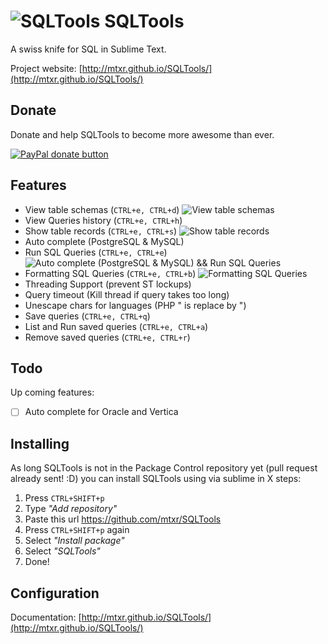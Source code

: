 ![SQLTools](https://github.com/mtxr/SQLTools/raw/images/icon.png?raw=true) SQLTools
===============

A swiss knife for SQL in Sublime Text.

Project website: [http://mtxr.github.io/SQLTools/](http://mtxr.github.io/SQLTools/)

## Donate

Donate and help SQLTools to become more awesome than ever.

<span class="badge-paypal"><a href="https://www.paypal.com/cgi-bin/webscr?cmd=_s-xclick&hosted_button_id=RSMB6DGK238V8" title="Donate to this project using Paypal"><img src="https://img.shields.io/badge/paypal-donate-yellow.svg" alt="PayPal donate button" /></a></span>

## Features


* View table schemas (`CTRL+e, CTRL+d`)
![View table schemas](https://github.com/mtxr/SQLTools/raw/images/table_description.gif?raw=true)
* View Queries history (`CTRL+e, CTRL+h`)
* Show table records (`CTRL+e, CTRL+s`)
![Show table records](https://github.com/mtxr/SQLTools/raw/images/table_records.gif?raw=true)
* Auto complete (PostgreSQL & MySQL)
* Run SQL Queries (`CTRL+e, CTRL+e`)
![Auto complete (PostgreSQL & MySQL) && Run SQL Queries](https://github.com/mtxr/SQLTools/raw/images/execute_auto_complete.gif?raw=true)
* Formatting SQL Queries (`CTRL+e, CTRL+b`)
![Formatting SQL Queries](https://github.com/mtxr/SQLTools/raw/images/format_sql.gif?raw=true)
* Threading Support (prevent ST lockups)
* Query timeout (Kill thread if query takes too long)
* Unescape chars for languages (PHP \" is replace by ")
* Save queries (`CTRL+e, CTRL+q`)
* List and Run saved queries (`CTRL+e, CTRL+a`)
* Remove saved queries (`CTRL+e, CTRL+r`)

## Todo

Up coming features:

- [ ] Auto complete for Oracle and Vertica

## Installing

As long SQLTools is not in the Package Control repository yet (pull request already sent! :D) you can install SQLTools using via sublime in X steps:


1. Press `CTRL+SHIFT+p`
2. Type *"Add repository"* 
3. Paste this url https://github.com/mtxr/SQLTools
4. Press `CTRL+SHIFT+p` again
5. Select *"Install package"*
6. Select *"SQLTools"*
7. Done!


## Configuration 

Documentation: [http://mtxr.github.io/SQLTools/](http://mtxr.github.io/SQLTools/)
